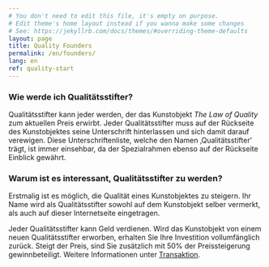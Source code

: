```yaml
---
# You don't need to edit this file, it's empty on purpose.
# Edit theme's home layout instead if you wanna make some changes
# See: https://jekyllrb.com/docs/themes/#overriding-theme-defaults
layout: page
title: Quality Founders
permalink: /en/founders/
lang: en
ref: quality-start
---
```

### Wie werde ich Qualitätsstifter?
Qualitätsstifter kann jeder werden, der das Kunstobjekt *The Law of Quality* zum aktuellen Preis erwirbt. Jeder Qualitätsstifter muss auf der Rückseite des Kunstobjektes seine Unterschrift hinterlassen und sich damit darauf verewigen. Diese Unterschriftenliste, welche den Namen ‚Qualitätsstifter’ trägt, ist immer einsehbar, da der Spezialrahmen ebenso auf der Rückseite Einblick gewährt.

### Warum ist es interessant, Qualitätsstifter zu werden?
Erstmalig ist es möglich, die Qualität eines Kunstobjektes zu steigern. Ihr Name wird als Qualitätsstifter sowohl auf dem Kunstobjekt selber vermerkt, als auch auf dieser Internetseite eingetragen.

Jeder Qualitätsstifter kann Geld verdienen. Wird das Kunstobjekt von einem neuen Qualitätsstifter erworben, erhalten Sie Ihre Investition vollumfänglich zurück. Steigt der Preis, sind Sie zusätzlich mit 50% der Preissteigerung gewinnbeteiligt.
Weitere Informationen unter [Transaktion](transaktion).